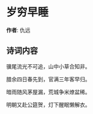 # 岁穷早睡

**作者**: 仇远

## 诗词内容

骥尾流光不可追，山中小草合知非。

腊余四日春先到，官满三年客早归。

暗雨随风茅屋漏，荒城争米燎盆稀。

明朝又赴公筵贺，灯下醒眠懒解衣。

